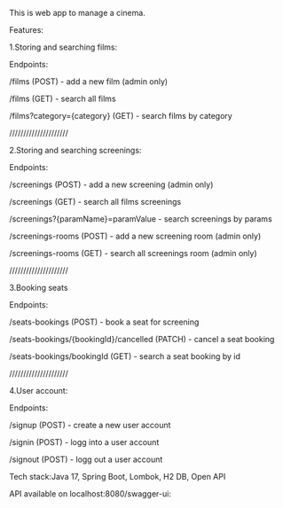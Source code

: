This is web app to manage a cinema.

Features:

1.Storing and searching films:

Endpoints:

/films (POST) - add a new film (admin only)

/films (GET) - search all films

/films?category={category} (GET) - search films by category

/////////////////////

2.Storing and searching screenings:

Endpoints:

/screenings (POST) - add a new screening (admin only)

/screenings (GET) - search all films screenings

/screenings?{paramName}=paramValue - search screenings by params

/screenings-rooms (POST) - add a new screening room (admin only)

/screenings-rooms (GET) - search all screenings room (admin only)

/////////////////////

3.Booking seats

Endpoints:

/seats-bookings (POST) - book a seat for screening

/seats-bookings/{bookingId}/cancelled (PATCH) - cancel a seat booking

/seats-bookings/bookingId (GET) - search a seat booking by id

/////////////////////

4.User account:

Endpoints:

/signup (POST) - create a new user account

/signin (POST) - logg into a user account

/signout (POST) - logg out a user account

Tech stack:Java 17, Spring Boot, Lombok, H2 DB, Open API

API available on localhost:8080/swagger-ui:






